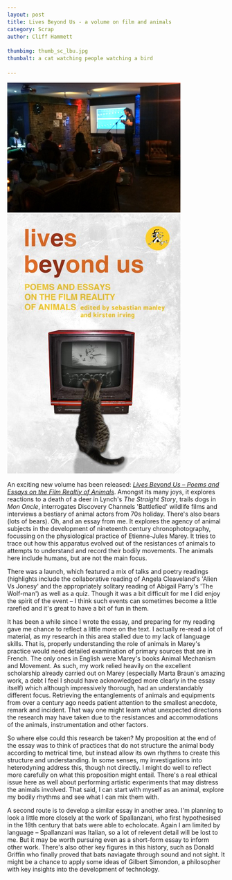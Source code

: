 ```yaml
---
layout: post
title: Lives Beyond Us - a volume on film and animals
category: Scrap
author: Cliff Hammett

thumbimg: thumb_sc_lbu.jpg
thumbalt: a cat watching people watching a bird

---
```

![Launch event for th ebook](/resources/img/scrap_lbu_launch.jpg)
![Book cover](/resources/img/scrap_lbu_cover.jpg)

An exciting new volume has been released: [*Lives Beyond Us – Poems and Essays on the Film Realtiy of Animals*](http://www.sidekickbooks.com/livesbeyondus.php). Amongst its many joys, it explores reactions to a death of a deer in Lynch's *The Straight Story*, trails dogs in *Mon Oncle*, interrogates Discovery Channels 'Battlefied' wildlife films and interviews a bestiary of animal actors from 70s holiday. There's also bears (lots of bears). Oh, and an essay from me. It explores the agency of animal subjects in the development of nineteenth century chronophotography, focussing on the physiological practice of Etienne-Jules Marey. It tries to trace out how this apparatus evolved out of the resistances of animals to attempts to understand and record their bodily movements. The animals here include humans, but are not the main focus.

There was a launch, which featured a mix of talks and poetry readings (highlights include the collaborative reading of Angela Cleaveland's 'Alien Vs Jonesy' and the appropriately solitary reading of Abigail Parry's 'The Wolf-man') as well as a quiz. Though it was a bit difficult for me I did enjoy the spirit of the event – I think such events can sometimes become a little rarefied and it's great to have a bit of fun in them.

It has been a while since I wrote the essay, and preparing for my reading gave me chance to reflect a little more on the text. I actually re-read a lot of material, as my research in this area stalled due to my lack of language skills. That is, properly understanding the role of animals in Marey's practice would need detailed examination of primary sources that are in French. The only ones in English were Marey's books Animal Mechanism and Movement. As such, my work relied heavily on the excellent scholarship already carried out on Marey (especially Marta Braun's amazing work, a debt I feel I should have acknowledged more clearly in the essay itself) which although impressively thorough, had an understandably different focus. Retrieving the entanglements of animals and equipments from over a century ago needs patient attention to the smallest anecdote, remark and incident. That way one might learn what unexpected directions the research may have taken due to the resistances and accommodations of the animals, instrumentation and other factors. 

So where else could this research be taken? My proposition at the end of the essay was to think of practices that do not structure the animal body according to metrical time, but instead allow its own rhythms to create this structure and understanding. In some senses, my investigations into heterodyning address this, though not directly. I might do well to reflect more carefully on what this proposition might entail. There's a real ethical issue here as well about performing artistic experiments that may distress the animals involved. That said, I can start with myself as an animal, explore my bodily rhythms and see what I can mix them with.

A second route is to develop a similar essay in another area. I'm planning to look a little more closely at the work of Spallanzani, who first hypothesised in the 18th century that bats were able to echolocate. Again I am limited by language – Spallanzani was Italian, so a lot of relevent detail will be lost to me. But it may be worth pursuing even as a short-form essay to inform other work. There's also other key figures in this history, such as Donald Griffin who finally proved that bats naviagate through sound and not sight. It might be a chance to apply some ideas of Gilbert Simondon, a philosopher with key insights into the development of technology.
